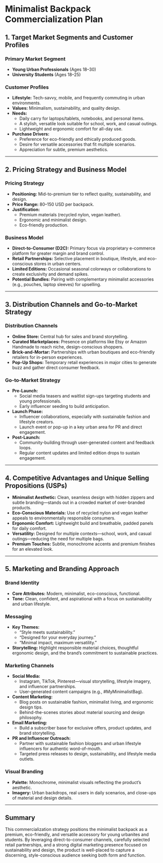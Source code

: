 # Minimalist Backpack Commercialization Plan

## 1. Target Market Segments and Customer Profiles

### Primary Market Segment
- **Young Urban Professionals** (Ages 18–30)
- **University Students** (Ages 18–25)

### Customer Profiles
- **Lifestyle:** Tech-savvy, mobile, and frequently commuting in urban environments.
- **Values:** Minimalism, sustainability, and quality design.
- **Needs:** 
  - Daily carry for laptops/tablets, notebooks, and personal items.
  - A stylish, versatile look suitable for school, work, and casual outings.
  - Lightweight and ergonomic comfort for all-day use.
- **Purchase Drivers:** 
  - Preference for eco-friendly and ethically produced goods.
  - Desire for versatile accessories that fit multiple scenarios.
  - Appreciation for subtle, premium aesthetics.

---

## 2. Pricing Strategy and Business Model

### Pricing Strategy
- **Positioning:** Mid-to-premium tier to reflect quality, sustainability, and design.
- **Price Range:** $80–$150 USD per backpack.
- **Justification:** 
  - Premium materials (recycled nylon, vegan leather).
  - Ergonomic and minimalist design.
  - Eco-friendly production.

### Business Model
- **Direct-to-Consumer (D2C):** Primary focus via proprietary e-commerce platform for greater margin and brand control.
- **Retail Partnerships:** Selective placement in boutique, lifestyle, and eco-conscious stores in urban centers.
- **Limited Editions:** Occasional seasonal colorways or collaborations to create exclusivity and demand spikes.
- **Potential Bundles:** Pairing with complementary minimalist accessories (e.g., pouches, laptop sleeves) for upselling.

---

## 3. Distribution Channels and Go-to-Market Strategy

### Distribution Channels
- **Online Store:** Central hub for sales and brand storytelling.
- **Curated Marketplaces:** Presence on platforms like Etsy or Amazon Handmade to reach niche, design-conscious shoppers.
- **Brick-and-Mortar:** Partnerships with urban boutiques and eco-friendly retailers for in-person experiences.
- **Pop-Up Shops:** Temporary retail experiences in major cities to generate buzz and gather direct consumer feedback.

### Go-to-Market Strategy
- **Pre-Launch:**
  - Social media teasers and waitlist sign-ups targeting students and young professionals.
  - Early influencer seeding to build anticipation.
- **Launch Phase:**
  - Influencer collaborations, especially with sustainable fashion and lifestyle creators.
  - Launch event or pop-up in a key urban area for PR and direct engagement.
- **Post-Launch:**
  - Community-building through user-generated content and feedback loops.
  - Regular content updates and limited edition drops to sustain engagement.

---

## 4. Competitive Advantages and Unique Selling Propositions (USPs)

- **Minimalist Aesthetic:** Clean, seamless design with hidden zippers and subtle branding—stands out in a crowded market of over-branded products.
- **Eco-Conscious Materials:** Use of recycled nylon and vegan leather appeals to environmentally responsible consumers.
- **Ergonomic Comfort:** Lightweight build and breathable, padded panels for daily comfort.
- **Versatility:** Designed for multiple contexts—school, work, and casual outings—reducing the need for multiple bags.
- **Premium Touches:** Subtle, monochrome accents and premium finishes for an elevated look.

---

## 5. Marketing and Branding Approach

### Brand Identity
- **Core Attributes:** Modern, minimalist, eco-conscious, functional.
- **Tone:** Clean, confident, and aspirational with a focus on sustainability and urban lifestyle.

### Messaging
- **Key Themes:** 
  - “Style meets sustainability.”
  - “Designed for your everyday journey.”
  - “Minimal impact, maximum versatility.”
- **Storytelling:** Highlight responsible material choices, thoughtful ergonomic design, and the brand’s commitment to sustainable practices.

### Marketing Channels
- **Social Media:** 
  - Instagram, TikTok, Pinterest—visual storytelling, lifestyle imagery, and influencer partnerships.
  - User-generated content campaigns (e.g., #MyMinimalistBag).
- **Content Marketing:** 
  - Blog posts on sustainable fashion, minimalist living, and ergonomic design tips.
  - Behind-the-scenes stories about material sourcing and design philosophy.
- **Email Marketing:** 
  - Build a subscriber base for exclusive offers, product updates, and brand storytelling.
- **PR and Influencer Outreach:**
  - Partner with sustainable fashion bloggers and urban lifestyle influencers for authentic word-of-mouth.
  - Targeted press releases to design, sustainability, and lifestyle media outlets.

### Visual Branding
- **Palette:** Monochrome, minimalist visuals reflecting the product’s aesthetic.
- **Imagery:** Urban backdrops, real users in daily scenarios, and close-ups of material and design details.

---

## Summary

This commercialization strategy positions the minimalist backpack as a premium, eco-friendly, and versatile accessory for young urbanites and students. By leveraging direct-to-consumer channels, carefully selected retail partnerships, and a strong digital marketing presence focused on sustainability and design, the product is well-placed to capture a discerning, style-conscious audience seeking both form and function.